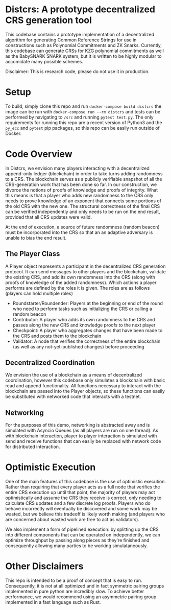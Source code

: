 # Distcrs: A prototype decentralized CRS generation tool

This codebase contains a prototype implementation of a decentralized algorithm for generating Common Reference Strings for use in constructions such as Polynomial Commitments and ZK Snarks.  Currently, this codebase can generate CRSs for KZG polynomial commitments as well as the BabySNARK SNARK system, but it is written to be highly modular to accomidate many possible schemes.

Disclaimer: This is research code, please do not use it in production.


# Setup
To build, simply clone this repo and run `docker-compose build distcrs`
the image can be run with `docker-compose run --rm distcrs` and tests can be performed by navigating to `/src` and running `pytest test.py`. The only requirements for running this repo are a recent version of Python3 and the `py_ecc` and `pytest` pip packages, so this repo can be easily run outside of Docker.


# Code Overview
In Distcrs, we envision many players interacting with a decentralized append-only ledger (blockchain) in order to take turns adding randomness to a CRS. The blockchain serves as a publicly verifiable snapshot of all the CRS-generation work that has been done so far. In our construction, we divorce the notions of proofs of knowledge and proofs of integrity. What this means is that a player who adds new randomness to the CRS only needs to prove knowledge of an exponent that connects some portions of the old CRS with the new one. The structural correctness of the final CRS can be verified independently and only needs to be run on the end result, provided that all CRS updates were valid.

At the end of execution, a source of future randomness (random beacon) must be incorporated into the CRS so that an an adaptive adversary is unable to bias the end result. 
## The Player Class
A Player object represents a participant in the decentralized CRS generation protocol. It can send messages to other players and the blockchain, validate the existing CRS, and add its own randomness into the CRS (along with proofs of knowledge of the added randomness). Which actions a player performs are defined by the roles it is given. The roles are as follows (players can hold multiple roles)

- Roundstarter/Roundender: Players at the beginning or end of the round who need to perform tasks such as initializing the CRS or calling a random beacon
- Contributor: A player who adds its own randomness to the CRS and passes along the new CRS and knowledge proofs to the next player
- Checkpoint: A player who aggregates changes that have been made to the CRS and posts them to the blockchain
- Validator: A node that verifies the correctness of the entire blockchain (as well as any not-yet-published changes) before proceeding
## Decentralized Coordination
We envision the use of a blockchain as a means of decentralized coordination, however this codebase only simulates a blockchain with basic read and append functionality. All functions necessary to interact with the blockchain are passed into the Player objects, so these functions can easily be substituted with networked code that interacts with a testnet.

## Networking
For the purposes of this demo, networking is abstracted away and is simulated with Asyncio Queues (as all players are run on one thread). As with blockchain interaction, player to player interaction is simulated with send and receive functions that can easily be replaced with network code for distributed interaction. 

# Optimistic Execution
One of the main features of this codebase is the use of optimistic execution. Rather than requiring that every player acts as a full node that verifies the entire CRS execution up until that point, the majority of players may act optimistically and assume the CRS they receive is correct, only needing to calculate CRS updates and a few discrete log proofs.  Players who do behave incorrectly will eventually be discovered and some work may be wasted, but we believe this tradeoff is likely worth making (and players who are concerned about wasted work are free to act as validators).

We also implement a form of pipelined execution: by splitting up the CRS into different components that can be operated on independently, we can optimize throughput by passing along pieces as they're finished and consequently allowing many parties to be working simulataneously. 
# Other Disclaimers
This repo is intended to be a proof of concept that is easy to run. Consequently, it is not at all optimized and in fact symmetric pairing groups implemented in pure python are incredibly slow. To achieve better performance, we would recommend using an asymmetric pairing group implemented in a fast language such as Rust.
